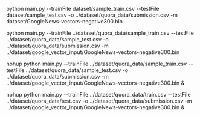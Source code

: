 python main.py --trainFile dataset/sample_train.csv --testFile dataset/sample_test.csv -o ../dataset/quora_data/submission.csv -m dataset/GoogleNews-vectors-negative300.bin

python main.py --trainFile ../dataset/quora_data/sample_train.csv --testFile ../dataset/quora_data/sample_test.csv -o ../dataset/quora_data/submission.csv -m ../dataset/google_vector_input/GoogleNews-vectors-negative300.bin

nohup python main.py --trainFile ../dataset/quora_data/sample_train.csv --testFile ../dataset/quora_data/sample_test.csv -o ../dataset/quora_data/submission.csv -m ../dataset/google_vector_input/GoogleNews-vectors-negative300.bin &

nohup python main.py --trainFile ../dataset/quora_data/train.csv --testFile ../dataset/quora_data/test.csv -o ../dataset/quora_data/submission.csv -m ../dataset/google_vector_input/GoogleNews-vectors-negative300.bin &

